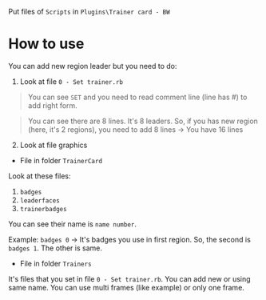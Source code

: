 Put files of `Scripts` in `Plugins\Trainer card - BW`

# How to use

You can add new region leader but you need to do:

1. Look at file `0 - Set trainer.rb`

> You can see `SET` and you need to read comment line (line has #) to add right form.

> You can see there are 8 lines. It's 8 leaders. So, if you has new region (here, it's 2 regions), you need to add 8 lines -> You have 16 lines

2. Look at file graphics

* File in folder `TrainerCard`

Look at these files:
1. `badges`
1. `leaderfaces`
1. `trainerbadges`

You can see their name is `name number`.

Example: `badges 0` -> It's badges you use in first region. So, the second is `badges 1`. The other is same.

* File in folder `Trainers`

It's files that you set in file `0 - Set trainer.rb`. You can add new or using same name. You can use multi frames (like example) or only one frame.
